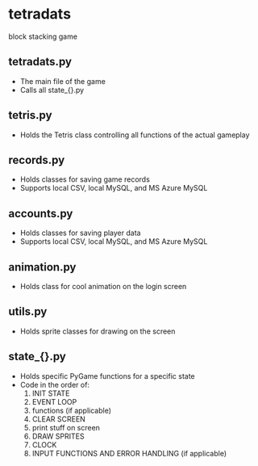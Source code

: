# tetradats
block stacking game

## tetradats.py
- The main file of the game
- Calls all state_{}.py

## tetris.py
- Holds the Tetris class controlling all functions of the actual gameplay

## records.py
- Holds classes for saving game records
- Supports local CSV, local MySQL, and MS Azure MySQL

## accounts.py
- Holds classes for saving player data
- Supports local CSV, local MySQL, and MS Azure MySQL

## animation.py
- Holds class for cool animation on the login screen

## utils.py
- Holds sprite classes for drawing on the screen

## state_{}.py
- Holds specific PyGame functions for a specific state
- Code in the order of:
  1. INIT STATE
  1. EVENT LOOP
  1. functions (if applicable)
  1. CLEAR SCREEN
  1. print stuff on screen
  1. DRAW SPRITES
  1. CLOCK
  1. INPUT FUNCTIONS AND ERROR HANDLING (if applicable)